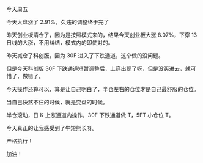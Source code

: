 今天周五

今天大盘涨了 2.91%，久违的调整终于完了

昨天创业板清仓了，因为是按照模式来的，结果今天创业板大涨 8.07%，下穿 13 日线的大涨，不用纠结，模式内的即使对的。

昨天减仓了科创版，因为 30F 进入了下跌通道，这个做的没问题。

但是今天科创版 30F 下跌通道短暂调整后，上穿出现了呀，但是没买进去，就可惜了，做错了。

今天操作还算可以，算是让自己明白了，半仓左右的仓位才是自己最舒服的仓位。

当自己快熬不住的时候，就是变盘的时候。

半仓滚动，日 K 上涨通道内操作，30F 下跌通道做 T，5FT 小仓位 T。

今天真正的让我感受到了牛短熊长呀。

严格执行！

加油！
